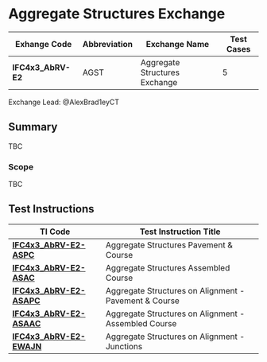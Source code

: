# Aggregate Structures Exchange

| Exhange Code       | Abbreviation | Exchange Name                 | Test Cases |
|--------------------|--------------|-------------------------------|------------|
| **IFC4x3_AbRV-E2** | AGST         | Aggregate Structures Exchange | 5          |

Exchange Lead: @AlexBrad1eyCT

## Summary

TBC

### Scope

TBC

## Test Instructions

| TI Code                             | Test Instruction Title                                |
|-------------------------------------|-------------------------------------------------------|
| [**IFC4x3_AbRV-E2-ASPC**](./ASPC)   | Aggregate Structures Pavement & Course                |
| [**IFC4x3_AbRV-E2-ASAC**](./ASAC)   | Aggregate Structures Assembled Course                 |
| [**IFC4x3_AbRV-E2-ASAPC**](./ASAPC) | Aggregate Structures on Alignment - Pavement & Course |
| [**IFC4x3_AbRV-E2-ASAAC**](./ASAAC) | Aggregate Structures on Alignment - Assembled Course  |
| [**IFC4x3_AbRV-E2-EWAJN**](./ASAJN) | Aggregate Structures on Alignment - Junctions         |
